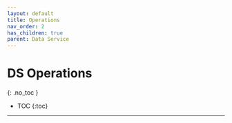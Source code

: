 ```yaml
---
layout: default
title: Operations
nav_order: 2
has_children: true
parent: Data Service
---
```


# DS Operations
{: .no_toc }

- TOC
{:toc}

---
